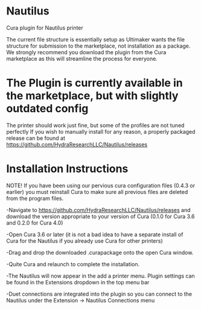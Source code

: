 # Nautilus
Cura plugin for Nautilus printer

The current file structure is essentially setup as Ultimaker wants the file structure for submission to the marketplace, not installation as a package. We strongly recommend you download the plugin from the Cura marketplace as this will streamline the process for everyone.
# The Plugin is currently available in the marketplace, but with slightly outdated config

The printer should work just fine, but some of the profiles are not tuned perfectly
If you wish to manually install for any reason, a properly packaged release can be found at https://github.com/HydraResearchLLC/Nautilus/releases

# Installation Instructions
NOTE! If you have been using our pervious cura configuration files (0.4.3 or earlier) you must reinstall Cura to make sure all previous files are deleted from the program files.

-Navigate to https://github.com/HydraResearchLLC/Nautilus/releases and download the version appropriate to your version of Cura (0.1.0 for Cura 3.6 and 0.2.0 for Cura 4.0)

-Open Cura 3.6 or later (it is not a bad idea to have a separate install of Cura for the Nautilus if you already use Cura for other printers)

-Drag and drop the downloaded .curapackage onto the open Cura window.

-Quite Cura and relaunch to complete the installation.

-The Nautilus will now appear in the add a printer menu. Plugin settings can be found in the Extensions dropdown in the top menu bar

-Duet connections are integrated into the plugin so you can connect to the Nautilus under the Extension -> Nautilus Connections menu
